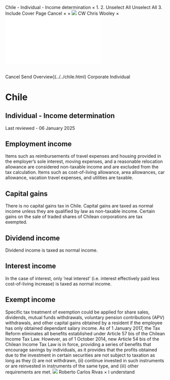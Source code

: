 Chile - Individual - Income determination
×
1.
2.
Unselect All
Unselect All
3.
Include Cover Page
Cancel
×
×
![](../../-/media/world-wide-tax-summaries/attachments/global---chris-wooley.ashx%3Frev=ac5e5f3223b34096b1afc2a6009c7320&revision=ac5e5f32-23b3-4096-b1af-c2a6009c7320&hash=859B7ADC84DC2CBEC9760E9E6EE7DE6D0A8BFCDF)
CW
Chris Wooley
×
![](income-determination.html)
######
Cancel
Send
Overview](../../chile.html)
Corporate
Individual
# Chile
## Individual - Income determination
Last reviewed - 06 January 2025
## Employment income
Items such as reimbursements of travel expenses and housing provided in the employer’s sole interest, moving expenses, and a reasonable relocation allowance are considered non-taxable income and are excluded from the tax calculation.
Items such as cost-of-living allowance, area allowances, car allowance, vacation travel expenses, and utilities are taxable.
## Capital gains
There is no capital gains tax in Chile. Capital gains are taxed as normal income unless they are qualified by law as non-taxable income.
Certain gains on the sale of traded shares of Chilean corporations are tax exempted.
## Dividend income
Dividend income is taxed as normal income.
## Interest income
In the case of interest, only ’real interest’ (i.e. interest effectively paid less cost-of-living increase) is taxed as normal income.
## Exempt income
Specific tax treatment of exemption could be applied for share sales, dividends, mutual funds withdrawals, voluntary pension contributions (APV) withdrawals, and other capital gains obtained by a resident if the employee has only obtained dependant salary income.
As of 1 January 2017, the Tax Reform eliminates all benefits established under Article 57 bis of the Chilean Income Tax Law.
However, as of 1 October 2014, new Article 54 bis of the Chilean Income Tax Law is in force, providing a series of benefits that encourage savings by individuals, as it provides that the profits obtained due to the investment in certain securities are not subject to taxation as long as they (i) are not withdrawn, (ii) continue invested in such instruments or are reinvested in instruments of the same type, and (iii) other requirements are met.
![](../../-/media/world-wide-tax-summaries/attachments/chile---roberto-carlos-rivas.ashx%3Frev=cadc1f25d3e644718b74dcd4dbc3bcf8&revision=cadc1f25-d3e6-4471-8b74-dcd4dbc3bcf8&hash=EEC79D77D80A1B9484D85E7E67054185C94B20C9)
Roberto Carlos Rivas
×
I understand